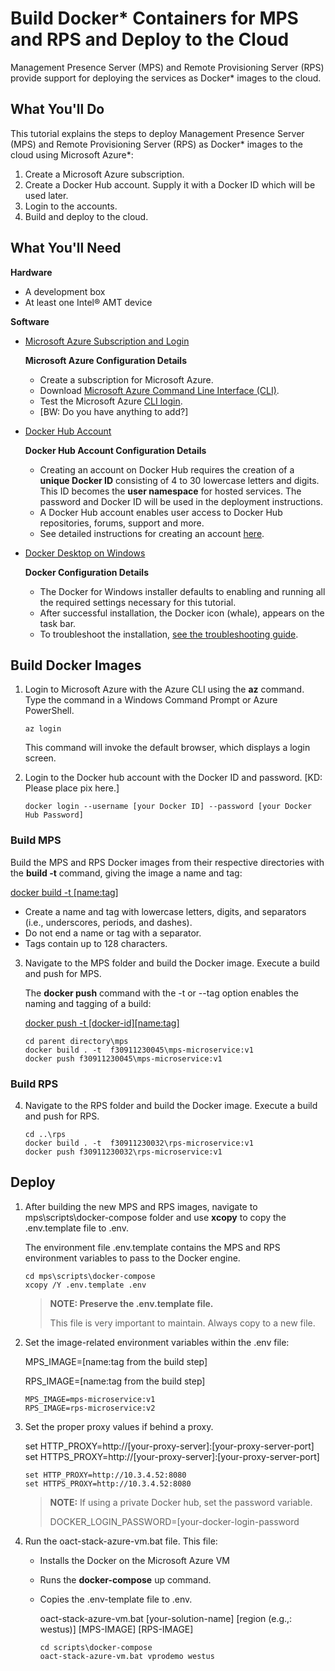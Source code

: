 # Build Docker* Containers for MPS and RPS and Deploy to the Cloud

Management Presence Server (MPS) and Remote Provisioning Server (RPS)  provide support for deploying the services as Docker* images to the cloud.

## What You'll Do
This tutorial explains the steps to deploy Management Presence Server (MPS) and Remote Provisioning Server (RPS) as Docker* images to the cloud using Microsoft Azure*:

1. Create a Microsoft Azure subscription. 
2. Create a Docker Hub account. Supply it with a Docker ID which will be used later.
3. Login to the accounts.
4. Build and deploy to the cloud.

## What You'll Need
**Hardware**

- A development box 
- At least one Intel® AMT device 

**Software**

- [Microsoft Azure Subscription and Login](https://azure.microsoft.com/en-us/free/search/?&ef_id=EAIaIQobChMIwNTKptLm6gIVAxLnCh3ESwcQEAAYASAAEgL8uPD_BwE:G:s&OCID=AID2100131_SEM_EAIaIQobChMIwNTKptLm6gIVAxLnCh3ESwcQEAAYASAAEgL8uPD_BwE:G:s&gclid=EAIaIQobChMIwNTKptLm6gIVAxLnCh3ESwcQEAAYASAAEgL8uPD_BwE)

  **Microsoft Azure Configuration Details** 

  - Create a subscription for Microsoft Azure. 
  - Download [Microsoft Azure Command Line Interface (CLI)](https://docs.microsoft.com/en-us/cli/azure/install-azure-cli-windows?view=azure-cli-latest).
  - Test the Microsoft Azure [CLI login](https://docs.microsoft.com/en-us/cli/azure/get-started-with-azure-cli?view=azure-cli-latest).
  - [BW: Do you have anything to add?]

- [Docker Hub Account](https://hub.docker.com/signup/)

  **Docker Hub Account Configuration Details**

  - Creating an account on Docker Hub requires the creation of a **unique Docker ID** consisting of 4 to 30 lowercase letters and digits. This ID becomes the **user namespace** for hosted services. The password and Docker ID will be used in the deployment instructions. 
  - A Docker Hub account enables user access to Docker Hub repositories, forums, support and more. 
  - See detailed instructions for creating an account [here](https://docs.docker.com/docker-id/).

- [Docker Desktop on Windows](https://docs.docker.com/docker-for-windows/install/)

  **Docker Configuration Details**

  - The Docker for Windows installer defaults to enabling and running all the required settings necessary for this tutorial.
  - After successful installation, the Docker icon (whale), appears on the task bar.
  - To troubleshoot the installation, [see the troubleshooting guide](https://docs.docker.com/docker-for-windows/troubleshoot/).

## Build Docker Images

1. Login to Microsoft Azure with the Azure CLI using the **az** command. Type the command in a Windows Command Prompt or Azure PowerShell.

   ```
   az login
   ```

   This command will invoke the default browser, which displays a login screen.

2. Login to the Docker hub account with the Docker ID and password. [KD: Please place pix here.]

   ```
   docker login --username [your Docker ID] --password [your Docker Hub Password]
   ```

### Build MPS
Build the MPS and RPS Docker images from their respective directories with the **build -t** command, giving the image a name and tag:

 [docker build -t [name:tag]](https://docs.docker.com/engine/reference/commandline/build/)  

- Create a name and tag with lowercase letters, digits, and separators (i.e., underscores, periods, and dashes).
- Do not end a name or tag with a separator.
- Tags contain up to 128 characters.

3. Navigate to the MPS folder and build the Docker image. Execute a build and push for MPS. 

   The **docker push** command with the -t or --tag option enables the naming and tagging of a build: 

   [docker push -t [docker-id][name:tag]](**https://docs.docker.com/engine/reference/commandline/push/**)

   ```
   cd parent directory\mps
   docker build . -t  f30911230045\mps-microservice:v1
   docker push f30911230045\mps-microservice:v1
   ```

### Build RPS

4. Navigate to the RPS folder and build the Docker image. Execute a build and push for RPS. 

   ```
   cd ..\rps
   docker build . -t  f30911230032\rps-microservice:v1
   docker push f30911230032\rps-microservice:v1
   ```

## Deploy 
1. After building the new MPS and RPS images, navigate to mps\scripts\docker-compose folder and use **xcopy** to copy the .env.template file to .env. 

   The environment file .env.template contains the MPS and RPS environment variables to pass to the Docker engine.

   ```
   cd mps\scripts\docker-compose
   xcopy /Y .env.template .env
   ```

   > **NOTE: Preserve the .env.template file.**
   >
   > This file is very important to maintain. Always copy to a new file. 

2. Set the image-related environment variables within the .env file:

   MPS_IMAGE=[name:tag from the build step]

   RPS_IMAGE=[name:tag from the build step]

   ```
   MPS_IMAGE=mps-microservice:v1
   RPS_IMAGE=rps-microservice:v2
   ```

3. Set the proper proxy values if behind a proxy.

   set HTTP_PROXY=http://[your-proxy-server]:[your-proxy-server-port]
   set HTTPS_PROXY=http://[your-proxy-server]:[your-proxy-server-port]

   ```
   set HTTP_PROXY=http://10.3.4.52:8080
   set HTTPS_PROXY=http://10.3.4.52:8080
   ```

   > **NOTE:**  If using a private Docker hub, set the password variable.
   >
   > DOCKER_LOGIN_PASSWORD=[your-docker-login-password

4. Run the oact-stack-azure-vm.bat file. This file: 

   - Installs the Docker on the Microsoft Azure VM

   - Runs the **docker-compose** up command. 

   - Copies the .env-template file to .env.


     oact-stack-azure-vm.bat [your-solution-name] [region (e.g.,: westus)] [MPS-IMAGE] [RPS-IMAGE]
    
     ```
     cd scripts\docker-compose
     oact-stack-azure-vm.bat vprodemo westus
     ```
